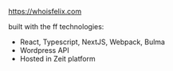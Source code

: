 https://whoisfelix.com

built with the ff technologies:

-   React, Typescript, NextJS, Webpack, Bulma
-   Wordpress API
-   Hosted in Zeit platform
